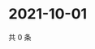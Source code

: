 # 2021-10-01

共 0 条

<!-- BEGIN -->
<!-- 最后更新时间 Fri Oct 01 2021 00:24:26 GMT+0800 (China Standard Time) -->

<!-- END -->
